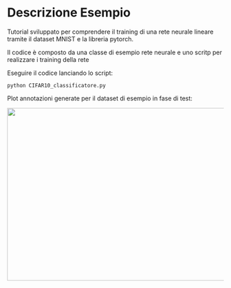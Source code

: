 # Descrizione Esempio 

Tutorial sviluppato per comprendere il training di una rete neurale lineare tramite il dataset MNIST e la libreria pytorch.

Il codice è composto da una classe di esempio rete neurale e uno scritp per realizzare i training della rete

Eseguire il codice lanciando lo script:

	python CIFAR10_classificatore.py

Plot annotazioni generate per il dataset di esempio in fase di test:

<img src="https://github.com/bellonemauro/Tutorial_corsoIFOA2021_big/blob/main/lezione10/Tutorials/CIFAR10_lineare/screen_result.png"  width="879" height="402" />
